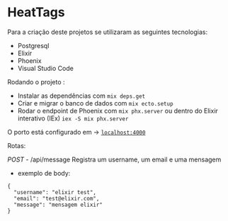 # HeatTags

Para a criação deste projetos se utilizaram as seguintes tecnologias:

- Postgresql
- Elixir
- Phoenix
- Visual Studio Code

Rodando o projeto :

  * Instalar as dependências com `mix deps.get`
  * Criar e migrar o banco de dados com `mix ecto.setup`
  * Rodar o endpoint de Phoenix com `mix phx.server` ou dentro do Elixir interativo (IEx) `iex -S mix phx.server`

O porto está configurado em -> [`localhost:4000`](http://localhost:4000)

Rotas:

*POST* - /api/message
Registra um username, um email e uma mensagem
- exemplo de body:
```
{
  "username": "elixir test",
  "email": "test@elixir.com",
  "message": "mensagem elixir"
}
```
